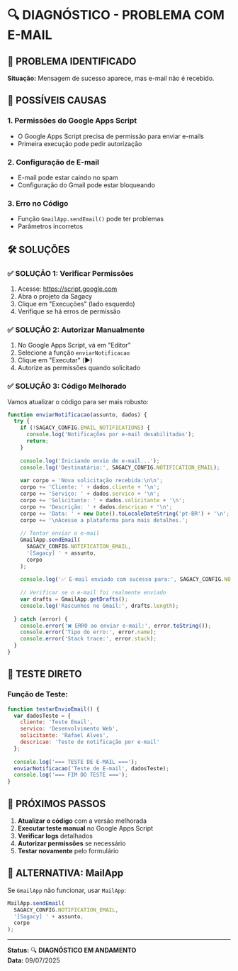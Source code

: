# 🔍 DIAGNÓSTICO - PROBLEMA COM E-MAIL

## 🚨 **PROBLEMA IDENTIFICADO**

**Situação:** Mensagem de sucesso aparece, mas e-mail não é recebido.

## 🔧 **POSSÍVEIS CAUSAS**

### 1. **Permissões do Google Apps Script**
- O Google Apps Script precisa de permissão para enviar e-mails
- Primeira execução pode pedir autorização

### 2. **Configuração de E-mail**
- E-mail pode estar caindo no spam
- Configuração do Gmail pode estar bloqueando

### 3. **Erro no Código**
- Função `GmailApp.sendEmail()` pode ter problemas
- Parâmetros incorretos

## 🛠️ **SOLUÇÕES**

### ✅ **SOLUÇÃO 1: Verificar Permissões**
1. Acesse: https://script.google.com
2. Abra o projeto da Sagacy
3. Clique em "Execuções" (lado esquerdo)
4. Verifique se há erros de permissão

### ✅ **SOLUÇÃO 2: Autorizar Manualmente**
1. No Google Apps Script, vá em "Editor"
2. Selecione a função `enviarNotificacao`
3. Clique em "Executar" (▶️)
4. Autorize as permissões quando solicitado

### ✅ **SOLUÇÃO 3: Código Melhorado**
Vamos atualizar o código para ser mais robusto:

```javascript
function enviarNotificacao(assunto, dados) {
  try {
    if (!SAGACY_CONFIG.EMAIL_NOTIFICATIONS) {
      console.log('Notificações por e-mail desabilitadas');
      return;
    }
    
    console.log('Iniciando envio de e-mail...');
    console.log('Destinatário:', SAGACY_CONFIG.NOTIFICATION_EMAIL);
    
    var corpo = 'Nova solicitação recebida:\n\n';
    corpo += 'Cliente: ' + dados.cliente + '\n';
    corpo += 'Serviço: ' + dados.servico + '\n';
    corpo += 'Solicitante: ' + dados.solicitante + '\n';
    corpo += 'Descrição: ' + dados.descricao + '\n';
    corpo += 'Data: ' + new Date().toLocaleDateString('pt-BR') + '\n';
    corpo += '\nAcesse a plataforma para mais detalhes.';
    
    // Tentar enviar o e-mail
    GmailApp.sendEmail(
      SAGACY_CONFIG.NOTIFICATION_EMAIL,
      '[Sagacy] ' + assunto,
      corpo
    );
    
    console.log('✅ E-mail enviado com sucesso para:', SAGACY_CONFIG.NOTIFICATION_EMAIL);
    
    // Verificar se o e-mail foi realmente enviado
    var drafts = GmailApp.getDrafts();
    console.log('Rascunhos no Gmail:', drafts.length);
    
  } catch (error) {
    console.error('❌ ERRO ao enviar e-mail:', error.toString());
    console.error('Tipo do erro:', error.name);
    console.error('Stack trace:', error.stack);
  }
}
```

## 🧪 **TESTE DIRETO**

### Função de Teste:
```javascript
function testarEnvioEmail() {
  var dadosTeste = {
    cliente: 'Teste Email',
    servico: 'Desenvolvimento Web',
    solicitante: 'Rafael Alves',
    descricao: 'Teste de notificação por e-mail'
  };
  
  console.log('=== TESTE DE E-MAIL ===');
  enviarNotificacao('Teste de E-mail', dadosTeste);
  console.log('=== FIM DO TESTE ===');
}
```

## 📝 **PRÓXIMOS PASSOS**

1. **Atualizar o código** com a versão melhorada
2. **Executar teste manual** no Google Apps Script
3. **Verificar logs** detalhados
4. **Autorizar permissões** se necessário
5. **Testar novamente** pelo formulário

## 🔄 **ALTERNATIVA: MailApp**

Se `GmailApp` não funcionar, usar `MailApp`:

```javascript
MailApp.sendEmail(
  SAGACY_CONFIG.NOTIFICATION_EMAIL,
  '[Sagacy] ' + assunto,
  corpo
);
```

---

**Status:** 🔍 **DIAGNÓSTICO EM ANDAMENTO**  
**Data:** 09/07/2025
